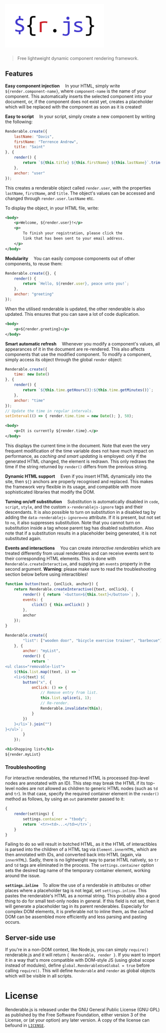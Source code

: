 # ![Renderable.js](logo.png?raw=true "Renderable.js logo")

> Free lightweight dynamic component rendering framework.

## Features

**Easy component injection**&emsp;
In your HTML, simply write `${render.component-name}`, where `component-name` is the name of your component.
This automatically inserts the selected component into your document, or, if the component does not exist yet, creates a placeholder which will be replaced with the component as soon as it is created!

**Easy to script**&emsp;
In your script, simply create a new component by writing the following:

```javascript
Renderable.create({
	lastName: "Davis",
	firstName: "Terrence Andrew",
	title: "Saint"
}, {
	render() {
		return `${this.title} ${this.firstName} ${this.lastName}`.trim();
	},
	anchor: "user"
});
```

This creates a renderable object called `render.user`, with the properties `lastName`, `firstName`, and `title`.
The object's values can be accessed and changed through `render.user.lastName` etc.

To display the object, in your HTML file, write:

```xml
<body>
	<p>Welcome, ${render.user}!</p>
	<p>
		To finish your registration, please click the
		link that has been sent to your email address.
	</p>
</body>
```

**Modularity**&emsp;
You can easily compose components out of other components, to reuse them:

```javascript
Renderable.create({}, {
	render() {
		return `Hello, ${render.user}, peace unto you!`;
	},
	anchor: "greeting"
});
```

When the utilised renderable is updated, the other renderable is also updated.
This ensures that you can save a lot of code duplication.

```xml
<body>
	<p>${render.greeting}</p>
</body>
```

**Smart automatic refresh**&emsp;
Whenever you modify a component's values, all appearances of it in the document are re-rendered.
This also affects components that use the modified component.
To modify a component, simply access its object through the global `render` object:

```javascript
Renderable.create({
	time: new Date()
}, {
	render() {
		return `${this.time.getHours()}:${this.time.getMinutes()}`;
	},
	anchor: "time"
});
// Update the time in regular intervals.
setInterval(() => { render.time.time = new Date(); }, 50);
```

```xml
<body>
	<p>It is currently ${render.time}.</p>
</body>
```

This displays the current time in the document.
Note that even the very frequent modification of the time variable does not have much impact on performance, as *caching and smart updating* is employed: only if the generated HTML changed, the element is redrawn.
This only redraws the time if the string returned by `render()` differs from the previous string.

**Dynamic HTML support**&emsp;
Even if you insert HTML dynamically into the site, then `${}` anchors are properly recognised and replaced.
This makes the framework very flexible in its usage, and compatible with more sophisticated libraries that modify the DOM.

**Turning on/off substitution**&emsp;
Substitution is automatically disabled in `code`, `script`, `style`, and the custom `x-renderablejs-ignore` tags and their descendants.
It is also possible to turn on substitution in a disabled tag by adding the `data-renderablejs-ignore=no` attribute.
If it is present, but not set to `no`, it also suppresses substitution.
Note that you cannot turn on substitution inside a tag whose parent tag has disabled substitution.
Also note that if a substitution results in a placeholder being generated, it is not substituted again.

**Events and interactions**&emsp;
You can create _interactive renderables_ which are treated differently from usual renderables and can receive events sent to their corresponding HTML elements.
This is done with `Renderable.createInteractive`, and supplying an `events` property in the second argument. **Warning**: please make sure to read the troubleshooting section below before using interactibles!

```js
function button(text, {onClick, anchor}) {
	return Renderable.createInteractive({text, onClick}, {
		render() { return `<button>${this.text}</button>`; },
		events: {
			click() { this.onClick() }
		},
		anchor
	});
}
```

```js
Renderable.create({
		"list": ["wooden door", "bicycle exercise trainer", "barbecue"]
	}, {
		anchor: "myList",
		render() {
			return `
<ul class="removable-list">
	${this.list.map((text, i) => `
	<li>${text} ${
		button("x", {
			onClick: () => {
				// Remove entry from list.
				this.list.splice(i, 1);
				// Re-render.
				Renderable.invalidate(this);
			}
		})
	}</li>`).join("")
}</ul>`;
		}
	});
```

```xml
<h1>Shopping list</h1>
${render.myList}
```

### Troubleshooting

For interactive renderables, the returned HTML is processed (top-level nodes are annotated with an ID). This step may break the HTML if its top-level nodes are not allowed as children to generic HTML nodes (such as `td` and `tr`). In that case, specify the required container element in the `render()` method as follows, by using an `out` parameter passed to it:

```js
{
	render(settings) {
		settings.container = "tbody";
		return `<tr><td>...</td></tr>`;
	}
}
```

Failing to do so will result in botched HTML, as it the HTML of interactibles is parsed into the children of a HTML tag via `Element.innerHTML`, which are then annotated with IDs, and converted back into HTML (again, via `innerHTML`). Sadly, there is no lightweight way to parse HTML natively, so `tr` and `td` tags are eliminated in the process. The `settings.container` option sets the desired tag name of the temporary container element, working around the issue.

**`settings.inline`**&emsp;To allow the use of a renderable in attributes or other places where a placeholder tag is not legal, set `settings.inline`. This pastes the renderable's HTML as a normal string. This probably also a good thing to do for small text-only nodes in general. If this field is not set, then it will generate a placeholder tag in its parent renderables. Especially for complex DOM elements, it is preferable not to inline them, as the cached DOM can be assembled more efficiently and less parsing and pasting occurs.

## Server-side use

If you're in a non-DOM context, like Node.js, you can simply `require()` renderable.js and it will return `{ Renderable, render }`.
If you want to import it in a way that's more compatible with DOM-style JS (using global scope instead of modules), define `global.RenderableUseGlobal = true` before calling `require()`.
This will define `Renderable` and `render` as global objects which will be visible in all scripts.

# License

Renderable.js is released under the GNU General Public License (GNU GPL) as published by the Free Software Foundation, either version 3 of the License, or (at your option) any later version.
A copy of the license can befound in [`LICENSE`](LICENSE).
